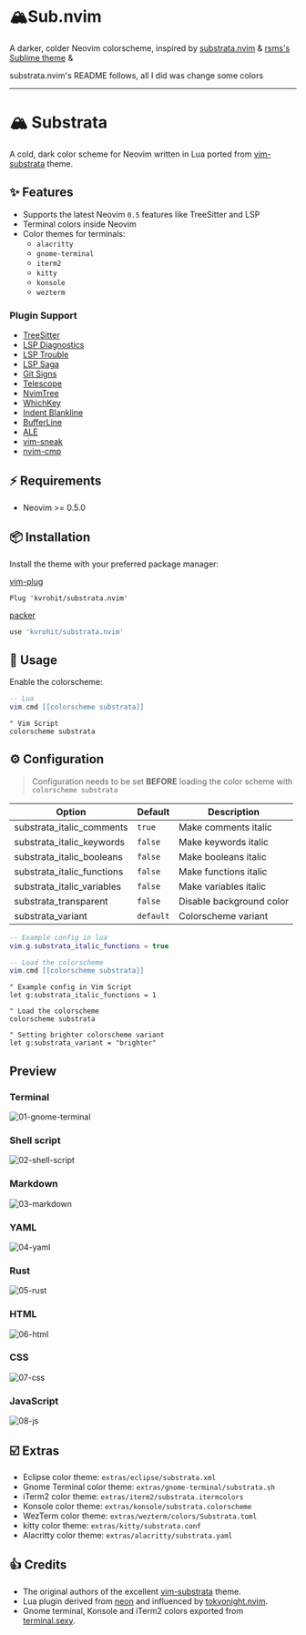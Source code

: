 # 🏔Sub.nvim

A darker, colder Neovim colorscheme, inspired by [substrata.nvim](https://github.com/kvrohit/substrata.nvim) & [rsms's Sublime theme](https://github.com/rsms/sublime-theme) &

substrata.nvim's README follows, all I did was change some colors

---

# 🏔 Substrata

A cold, dark color scheme for Neovim written in Lua ported from [vim-substrata](https://github.com/arzg/vim-substrata) theme.

## ✨ Features

- Supports the latest Neovim `0.5` features like TreeSitter and LSP
- Terminal colors inside Neovim
- Color themes for terminals:
  - `alacritty`
  - `gnome-terminal`
  - `iterm2`
  - `kitty`
  - `konsole`
  - `wezterm`

### Plugin Support

- [TreeSitter](https://github.com/nvim-treesitter/nvim-treesitter)
- [LSP Diagnostics](https://neovim.io/doc/user/lsp.html)
- [LSP Trouble](https://github.com/folke/lsp-trouble.nvim)
- [LSP Saga](https://github.com/glepnir/lspsaga.nvim)
- [Git Signs](https://github.com/lewis6991/gitsigns.nvim)
- [Telescope](https://github.com/nvim-telescope/telescope.nvim)
- [NvimTree](https://github.com/kyazdani42/nvim-tree.lua)
- [WhichKey](https://github.com/liuchengxu/vim-which-key)
- [Indent Blankline](https://github.com/lukas-reineke/indent-blankline.nvim)
- [BufferLine](https://github.com/akinsho/nvim-bufferline.lua)
- [ALE](https://github.com/dense-analysis/ale)
- [vim-sneak](https://github.com/justinmk/vim-sneak)
- [nvim-cmp](https://github.com/hrsh7th/nvim-cmp)

## ⚡️ Requirements

- Neovim >= 0.5.0

## 📦 Installation

Install the theme with your preferred package manager:

[vim-plug](https://github.com/junegunn/vim-plug)

```vim
Plug 'kvrohit/substrata.nvim'
```

[packer](https://github.com/wbthomason/packer.nvim)

```lua
use 'kvrohit/substrata.nvim'
```

## 🚀 Usage

Enable the colorscheme:

```lua
-- Lua
vim.cmd [[colorscheme substrata]]
```

```vim
" Vim Script
colorscheme substrata
```

## ⚙️ Configuration

> Configuration needs to be set **BEFORE** loading the color scheme with `colorscheme substrata`

| Option                     | Default   | Description              |
| -------------------------- | --------- | ------------------------ |
| substrata_italic_comments  | `true`    | Make comments italic     |
| substrata_italic_keywords  | `false`   | Make keywords italic     |
| substrata_italic_booleans  | `false`   | Make booleans italic     |
| substrata_italic_functions | `false`   | Make functions italic    |
| substrata_italic_variables | `false`   | Make variables italic    |
| substrata_transparent      | `false`   | Disable background color |
| substrata_variant          | `default` | Colorscheme variant      |

```lua
-- Example config in lua
vim.g.substrata_italic_functions = true

-- Load the colorscheme
vim.cmd [[colorscheme substrata]]
```

```vim
" Example config in Vim Script
let g:substrata_italic_functions = 1

" Load the colorscheme
colorscheme substrata
```

```vim
" Setting brighter colorscheme variant
let g:substrata_variant = "brighter"
```

## Preview

### Terminal

![01-gnome-terminal](https://user-images.githubusercontent.com/1040966/126907857-4bcc17d0-eb5b-4efb-b19b-aed7c281ddce.png)

### Shell script

![02-shell-script](https://user-images.githubusercontent.com/1040966/126907859-a3237745-6f67-4fe6-a990-6be96a466fcd.png)

### Markdown

![03-markdown](https://user-images.githubusercontent.com/1040966/126907860-09243fbf-c01d-4369-9ea1-25e31f705f33.png)

### YAML

![04-yaml](https://user-images.githubusercontent.com/1040966/126907862-8435f068-e494-42f0-8d1c-dd00d110199a.png)

### Rust

![05-rust](https://user-images.githubusercontent.com/1040966/126907863-60ad9141-cf7e-479e-a2a2-034bb04f3359.png)

### HTML

![06-html](https://user-images.githubusercontent.com/1040966/126907867-c50c6865-22d9-4396-ac72-eb42c36be454.png)

### CSS

![07-css](https://user-images.githubusercontent.com/1040966/126907868-190283cc-ae80-44b9-ad1e-f046a2c823bc.png)

### JavaScript

![08-js](https://user-images.githubusercontent.com/1040966/126907870-1e45a9d1-9ed2-4a7c-8b5a-99a99f212e5b.png)

## ☑️ Extras

- Eclipse color theme: `extras/eclipse/substrata.xml`
- Gnome Terminal color theme: `extras/gnome-terminal/substrata.sh`
- iTerm2 color theme: `extras/iterm2/substrata.itermcolors`
- Konsole color theme: `extras/konsole/substrata.colorscheme`
- WezTerm color theme: `extras/wezterm/colors/Substrata.toml`
- kitty color theme: `extras/kitty/substrata.conf`
- Alacritty color theme: `extras/alacritty/substrata.yaml`

## 👍 Credits

- The original authors of the excellent [vim-substrata](https://github.com/arzg/vim-substrata) theme.
- Lua plugin derived from [neon](https://github.com/rafamadriz/neon) and influenced by [tokyonight.nvim](https://github.com/folke/tokyonight.nvim).
- Gnome terminal, Konsole and iTerm2 colors exported from [terminal.sexy](http://terminal.sexy).
